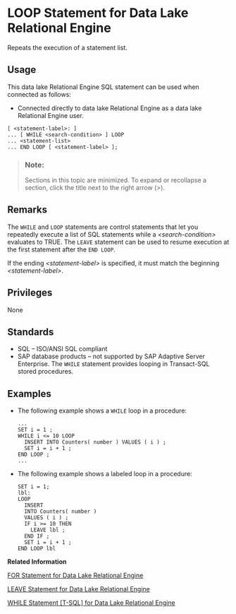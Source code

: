 <!-- loioa620fd7984f21015bdfd809718fc3776 -->

# LOOP Statement for Data Lake Relational Engine

Repeats the execution of a statement list.



<a name="loioa620fd7984f21015bdfd809718fc3776__section_ovp_dvr_znb"/>

## Usage

This data lake Relational Engine SQL statement can be used when connected as follows:

-   Connected directly to data lake Relational Engine as a data lake Relational Engine user.



```
[ <statement-label>: ]
... [ WHILE <search-condition> ] LOOP
... <statement-list>
... END LOOP [ <statement-label> ];
```



> ### Note:  
> Sections in this topic are minimized. To expand or recollapse a section, click the title next to the right arrow \(*\>*\).



<a name="loioa620fd7984f21015bdfd809718fc3776__IQ_Usage"/>

## Remarks

The `WHILE` and `LOOP` statements are control statements that let you repeatedly execute a list of SQL statements while a *<search-condition\>* evaluates to TRUE. The `LEAVE` statement can be used to resume execution at the first statement after the `END LOOP`.

If the ending *<statement-label\>* is specified, it must match the beginning *<statement-label\>*.



<a name="loioa620fd7984f21015bdfd809718fc3776__IQ_Permissions"/>

## Privileges

None



<a name="loioa620fd7984f21015bdfd809718fc3776__IQ_Standards"/>

## Standards

-   SQL – ISO/ANSI SQL compliant
-   SAP database products – not supported by SAP Adaptive Server Enterprise. The `WHILE` statement provides looping in Transact-SQL stored procedures.



<a name="loioa620fd7984f21015bdfd809718fc3776__IQ_Examples"/>

## Examples

-   The following example shows a `WHILE` loop in a procedure:

    ```
    ...
    SET i = 1 ;
    WHILE i <= 10 LOOP
      INSERT INTO Counters( number ) VALUES ( i ) ;
      SET i = i + 1 ;
    END LOOP ;
    ...
    ```

-   The following example shows a labeled loop in a procedure:

    ```
    SET i = 1;
    lbl:
    LOOP
      INSERT
      INTO Counters( number )
      VALUES ( i ) ;
      IF i >= 10 THEN
        LEAVE lbl ;
      END IF ;
      SET i = i + 1 ;
    END LOOP lbl
    ```


**Related Information**  


[FOR Statement for Data Lake Relational Engine](for-statement-for-data-lake-relational-engine-a61e906.md "Repeats the execution of a statement list once for each row in a cursor.")

[LEAVE Statement for Data Lake Relational Engine](leave-statement-for-data-lake-relational-engine-a6206e0.md "Continues execution by leaving a compound statement or LOOP.")

[WHILE Statement \[T-SQL\] for Data Lake Relational Engine](while-statement-t-sql-for-data-lake-relational-engine-a62903f.md "Provides repeated execution of a statement or compound statement.")

